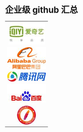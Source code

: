 # 企业级 github 汇总

|                                                                                          |
| :--------------------------------------------------------------------------------------: |
|    <a href="/iqiyi">![aiqiyi](../screenshots/工具箱/企业级github汇总/爱奇艺.jpeg)</a>    |
| <a href="/alibaba">![alibaba](../screenshots/工具箱/企业级github汇总/阿里巴巴.jpeg) </a> |
|   <a href="/tencent">![tengxun](../screenshots/工具箱/企业级github汇总/腾讯.jpeg)</a>    |
|     <a href="/baidu">![baidu](../screenshots/工具箱/企业级github汇总/百度.jpeg) </a>     |
|    <a href="apache">![apache](../screenshots/工具箱/企业级github汇总/apache.jpg) </a>    |
